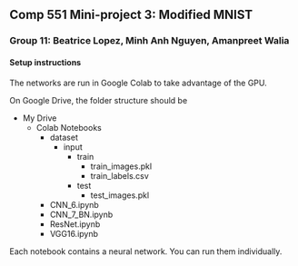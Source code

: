 ## Comp 551 Mini-project 3: Modified MNIST
### Group 11: Beatrice Lopez, Minh Anh Nguyen, Amanpreet Walia

#### Setup instructions

The networks are run in Google Colab to take advantage of the GPU.

On Google Drive, the folder structure should be
- My Drive
  - Colab Notebooks
    - dataset
      - input
        - train
          - train_images.pkl
          - train_labels.csv
        - test
          - test_images.pkl
    - CNN_6.ipynb
    - CNN_7_BN.ipynb
    - ResNet.ipynb
    - VGG16.ipynb

Each notebook contains a neural network. You can run them individually.
